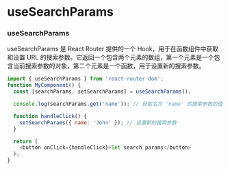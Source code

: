 # useSearchParams

### **useSearchParams**

useSearchParams 是 React Router 提供的一个 Hook，用于在函数组件中获取和设置 URL 的搜索参数。它返回一个包含两个元素的数组，第一个元素是一个包含当前搜索参数的对象，第二个元素是一个函数，用于设置新的搜索参数。

```js
import { useSearchParams } from 'react-router-dom';
function MyComponent() {
  const [searchParams, setSearchParams] = useSearchParams();

  console.log(searchParams.get('name')); // 获取名为 'name' 的搜索参数的值

  function handleClick() {
    setSearchParams({ name: 'John' }); // 设置新的搜索参数
  }

  return (
    <button onClick={handleClick}>Set search params</button>
  );
}
```
